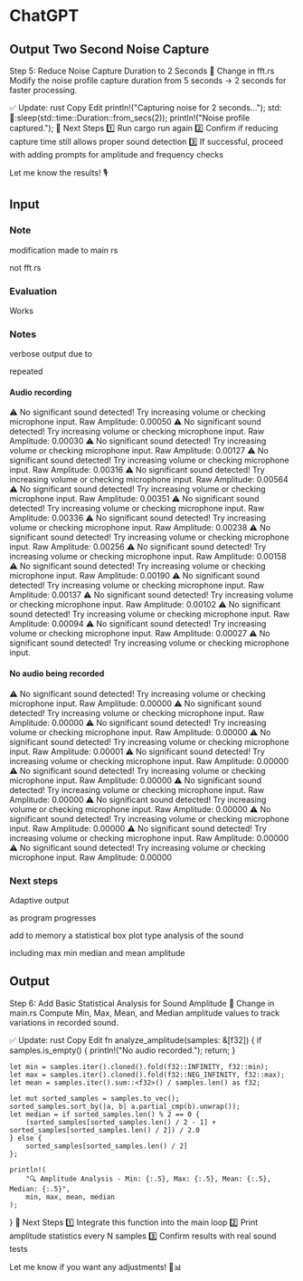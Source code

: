 # ChatGPT

## Output Two Second Noise Capture

Step 5: Reduce Noise Capture Duration to 2 Seconds
🔧 Change in fft.rs
Modify the noise profile capture duration from 5 seconds → 2 seconds for faster processing.

✅ Update:
rust
Copy
Edit
println!("Capturing noise for 2 seconds...");
std::thread::sleep(std::time::Duration::from_secs(2));
println!("Noise profile captured.");
🚀 Next Steps
1️⃣ Run cargo run again
2️⃣ Confirm if reducing capture time still allows proper sound detection
3️⃣ If successful, proceed with adding prompts for amplitude and frequency checks

Let me know the results! 🎙️

## Input

### Note

modification made to main rs

not fft rs

### Evaluation

Works

### Notes

verbose output due to 

repeated

#### Audio recording

⚠️ No significant sound detected! Try increasing volume or checking microphone input.
Raw Amplitude: 0.00050
⚠️ No significant sound detected! Try increasing volume or checking microphone input.
Raw Amplitude: 0.00030
⚠️ No significant sound detected! Try increasing volume or checking microphone input.
Raw Amplitude: 0.00127
⚠️ No significant sound detected! Try increasing volume or checking microphone input.
Raw Amplitude: 0.00316
⚠️ No significant sound detected! Try increasing volume or checking microphone input.
Raw Amplitude: 0.00564
⚠️ No significant sound detected! Try increasing volume or checking microphone input.
Raw Amplitude: 0.00351
⚠️ No significant sound detected! Try increasing volume or checking microphone input.
Raw Amplitude: 0.00336
⚠️ No significant sound detected! Try increasing volume or checking microphone input.
Raw Amplitude: 0.00238
⚠️ No significant sound detected! Try increasing volume or checking microphone input.
Raw Amplitude: 0.00256
⚠️ No significant sound detected! Try increasing volume or checking microphone input.
Raw Amplitude: 0.00158
⚠️ No significant sound detected! Try increasing volume or checking microphone input.
Raw Amplitude: 0.00190
⚠️ No significant sound detected! Try increasing volume or checking microphone input.
Raw Amplitude: 0.00137
⚠️ No significant sound detected! Try increasing volume or checking microphone input.
Raw Amplitude: 0.00102
⚠️ No significant sound detected! Try increasing volume or checking microphone input.
Raw Amplitude: 0.00094
⚠️ No significant sound detected! Try increasing volume or checking microphone input.
Raw Amplitude: 0.00027
⚠️ No significant sound detected! Try increasing volume or checking microphone input.

#### No audio being recorded

⚠️ No significant sound detected! Try increasing volume or checking microphone input.
Raw Amplitude: 0.00000
⚠️ No significant sound detected! Try increasing volume or checking microphone input.
Raw Amplitude: 0.00000
⚠️ No significant sound detected! Try increasing volume or checking microphone input.
Raw Amplitude: 0.00000
⚠️ No significant sound detected! Try increasing volume or checking microphone input.
Raw Amplitude: 0.00001
⚠️ No significant sound detected! Try increasing volume or checking microphone input.
Raw Amplitude: 0.00000
⚠️ No significant sound detected! Try increasing volume or checking microphone input.
Raw Amplitude: 0.00000
⚠️ No significant sound detected! Try increasing volume or checking microphone input.
Raw Amplitude: 0.00000
⚠️ No significant sound detected! Try increasing volume or checking microphone input.
Raw Amplitude: 0.00000
⚠️ No significant sound detected! Try increasing volume or checking microphone input.
Raw Amplitude: 0.00000
⚠️ No significant sound detected! Try increasing volume or checking microphone input.
Raw Amplitude: 0.00000
⚠️ No significant sound detected! Try increasing volume or checking microphone input.
Raw Amplitude: 0.00000

### Next steps

Adaptive output

as program progresses

add to memory a statistical box plot type analysis of the sound

including max min median and mean amplitude

## Output

Step 6: Add Basic Statistical Analysis for Sound Amplitude
🔧 Change in main.rs
Compute Min, Max, Mean, and Median amplitude values to track variations in recorded sound.

✅ Update:
rust
Copy
Edit
fn analyze_amplitude(samples: &[f32]) {
    if samples.is_empty() {
        println!("No audio recorded.");
        return;
    }

    let min = samples.iter().cloned().fold(f32::INFINITY, f32::min);
    let max = samples.iter().cloned().fold(f32::NEG_INFINITY, f32::max);
    let mean = samples.iter().sum::<f32>() / samples.len() as f32;

    let mut sorted_samples = samples.to_vec();
    sorted_samples.sort_by(|a, b| a.partial_cmp(b).unwrap());
    let median = if sorted_samples.len() % 2 == 0 {
        (sorted_samples[sorted_samples.len() / 2 - 1] + sorted_samples[sorted_samples.len() / 2]) / 2.0
    } else {
        sorted_samples[sorted_samples.len() / 2]
    };

    println!(
        "🔍 Amplitude Analysis - Min: {:.5}, Max: {:.5}, Mean: {:.5}, Median: {:.5}",
        min, max, mean, median
    );
}
🚀 Next Steps
1️⃣ Integrate this function into the main loop
2️⃣ Print amplitude statistics every N samples
3️⃣ Confirm results with real sound tests

Let me know if you want any adjustments! 🎤📊
